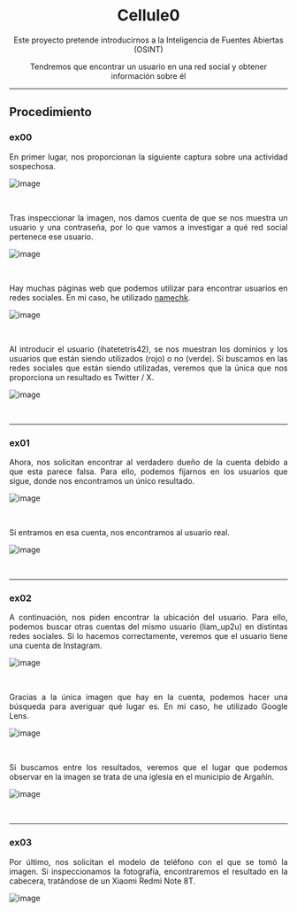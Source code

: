 <p align="center">
   <h1 align="center">Cellule0</h1>
</p>

<p align="center">
   Este proyecto pretende introducirnos a la Inteligencia de Fuentes Abiertas (OSINT)
</p>
<p align="center">
  Tendremos que encontrar un usuario en una red social y obtener información sobre él
</p>

---

## Procedimiento
### ex00
<p align="justify">
En primer lugar, nos proporcionan la siguiente captura sobre una actividad sospechosa.
</p>

![image](https://github.com/dani-mg-05/Cellule0/assets/79267920/0b7f8f5f-3165-46c1-ac89-6f14dabbf208)

<br>

<p align="justify">
Tras inspeccionar la imagen, nos damos cuenta de que se nos muestra un usuario y una contraseña, por lo que vamos a investigar a qué red social pertenece ese usuario.
</p>

![image](https://github.com/dani-mg-05/Cellule0/assets/79267920/bfb36a25-59b7-4b02-b13e-fc8b82785024)

<br>

<p align="justify">
Hay muchas páginas web que podemos utilizar para encontrar usuarios en redes sociales. En mi caso, he utilizado <a href="https://namechk.com/">namechk</a>.
</p>

![image](https://github.com/dani-mg-05/Cellule0/assets/79267920/48c4c6e8-cb4b-41d6-8aa6-3bce3f64d73b)

<br>

<p align="justify">
Al introducir el usuario (ihatetetris42), se nos muestran los dominios y los usuarios que están siendo utilizados (rojo) o no (verde). Si buscamos en las redes sociales que están siendo utilizadas, veremos que la única que nos proporciona un resultado es Twitter / X.
</p>

![image](https://github.com/dani-mg-05/Cellule0/assets/79267920/7d6da23f-86f8-42f5-9cc2-5155c9fe05d1)

<br>

---

### ex01
<p align="justify">
Ahora, nos solicitan encontrar al verdadero dueño de la cuenta debido a que esta parece falsa. Para ello, podemos fijarnos en los usuarios que sigue, donde nos encontramos un único resultado.
</p>

![image](https://github.com/dani-mg-05/Cellule0/assets/79267920/54ce31e5-33bb-46d1-ad6c-d1cbdb43aab3)

<br>

<p align="justify">
Si entramos en esa cuenta, nos encontramos al usuario real.
</p>

![image](https://github.com/dani-mg-05/Cellule0/assets/79267920/62b7a37a-6702-4044-aaae-433feec75946)

<br>

---

### ex02
<p align="justify">
A continuación, nos piden encontrar la ubicación del usuario. Para ello, podemos buscar otras cuentas del mismo usuario (liam_up2u) en distintas redes sociales. Si lo hacemos correctamente, veremos que el usuario tiene una cuenta de Instagram.
</p>

![image](https://github.com/dani-mg-05/Cellule0/assets/79267920/5092cf8b-094a-473b-ae05-985155ba847f)

<br>

<p align="justify">
Gracias a la única imagen que hay en la cuenta, podemos hacer una búsqueda para averiguar qué lugar es. En mi caso, he utilizado Google Lens.
</p>

![image](https://github.com/dani-mg-05/Cellule0/assets/79267920/545e836d-93e8-4395-9dab-5a450ff395aa)

<br>

<p align="justify">
Si buscamos entre los resultados, veremos que el lugar que podemos observar en la imagen se trata de una iglesia en el municipio de Argañín.
</p>

![image](https://github.com/dani-mg-05/Cellule0/assets/79267920/bb76d8de-4139-48a3-92a9-9c6c08a18c75)

<br>

---

### ex03
<p align="justify">
Por último, nos solicitan el modelo de teléfono con el que se tomó la imagen. Si inspeccionamos la fotografía, encontraremos el resultado en la cabecera, tratándose de un Xiaomi Redmi Note 8T.
</p>

![image](https://github.com/dani-mg-05/Cellule0/assets/79267920/2cad832b-4f96-4eb2-b04e-ec2491c18713)


